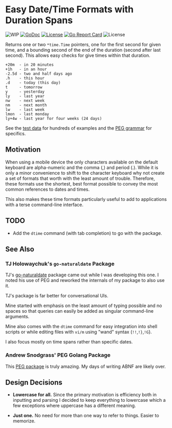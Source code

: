 # Easy Date/Time Formats with Duration Spans

![WIP](https://img.shields.io/badge/status-wip-red)
[![GoDoc](https://godoc.org/github.com/rwxrob/dtime?status.svg)](https://godoc.org/github.com/rwxrob/dtime)
[![License](https://img.shields.io/badge/license-Apache2-brightgreen.svg)](LICENSE)
[![Go Report
Card](https://goreportcard.com/badge/github.com/rwxrob/dtime)](https://goreportcard.com/report/github.com/rwxrob/dtime)
![License](https://img.shields.io/github/license/rwxrob/dtime)

Returns one or two `*time.Time` pointers, one for the first second for given time, and a bounding second of the end of the duration (second after last second). This allows easy checks for give times within that duration.

```
+20m  - in 20 minutes
+1h   - in an hour
-2.5d - two and half days ago
.h    - this hour 
.d    - today (this day)
t     - tomorrow 
y     - yesterday
ly    - last year
nw    - next week
nm    - next month
lw    - last week
lmon  - last monday
ly+4w - last year for four weeks (24 days)
```

See the [test data](testdata/dtime.yaml) for hundreds of examples and the [PEG grammar](grammar.peg) for specifics.

## Motivation

When using a mobile device the only characters available on the default keyboard are alpha-numeric and the comma (,) and period (.). While it is only a minor convenience to shift to the character keyboard why not create a set of formats that worth with the least amount of trouble. Therefore, these formats use the shortest, best format possible to convey the most common references to dates and times. 

This also makes these time formats particularly useful to add to applications with a terse command-line interface.

## TODO

* Add the `dtime` command (with tab completion) to go with the package.

## See Also

### TJ Holowaychuk's `go-naturaldate` Package

TJ's [go-naturaldate](https://github.com/tj/go-naturaldate) package came out while I was developing this one. I noted his use of PEG and reworked the internals of my package to also use it. 

TJ's package is far better for conversational UIs. 

Mine started with emphasis on the least amount of typing possible and no spaces so that queries can easily be added as singular command-line arguments. 

Mine also comes with the `dtime` command for easy integration into shell scripts or while editing files with `vi/m` using "wand" syntax (`!!`,`!}`,`!G`}. 

I also focus mostly on time spans rather than specific dates.

### Andrew Snodgrass' PEG Golang Package

This [PEG package](https://github.com/pointlander/peg) is truly amazing. My days of writing ABNF are likely over.

## Design Decisions

* **Lowercase for all.** Since the primary motivation is efficiency both in inputting and parsing I decided to keep everything to lowercase which a few exceptions where uppercase has a different meaning.

* **Just one.** No need for more than one way to refer to things. Easier to memorize. 
